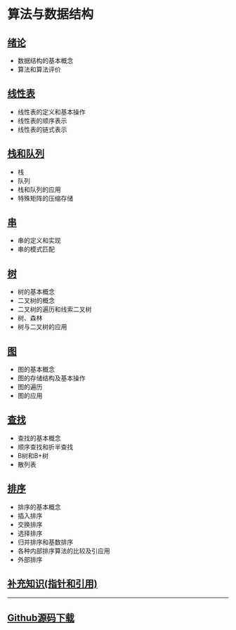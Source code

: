 # 算法与数据结构


## [绪论](目录/算法与数据结构/chapters/绪论.md)

- 数据结构的基本概念
- 算法和算法评价

## [线性表](目录/算法与数据结构/chapters/线性表.md)

- 线性表的定义和基本操作
- 线性表的顺序表示
- 线性表的链式表示

## [栈和队列](目录/算法与数据结构/chapters/栈和队列.md)

- 栈
- 队列
- 栈和队列的应用
- 特殊矩阵的压缩存储

## [串](目录/算法与数据结构/chapters/串.md)

- 串的定义和实现
- 串的模式匹配

## [树](目录/算法与数据结构/chapters/树.md)

- 树的基本概念
- 二叉树的概念
- 二叉树的遍历和线索二叉树
- 树、森林
- 树与二叉树的应用

## [图](目录/算法与数据结构/chapters/图.md)

- 图的基本概念
- 图的存储结构及基本操作
- 图的遍历
- 图的应用

## [查找](目录/算法与数据结构/chapters/查找.md)

- 查找的基本概念
- 顺序查找和折半查找
- B树和B+树
- 散列表

## [排序](目录/算法与数据结构/chapters/排序.md)

- 排序的基本概念
- 插入排序
- 交换排序
- 选择排序
- 归并排序和基数排序
- 各种内部排序算法的比较及引应用
- 外部排序



## [补充知识(指针和引用)](chapters/补充知识(指针和引用).md)

---

## [Github源码下载](https://github.com/Blusand/DataStructure)

